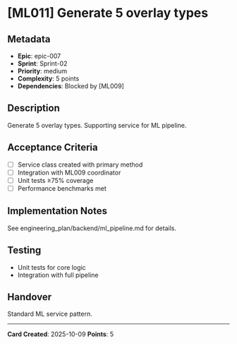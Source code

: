 # [ML011] Generate 5 overlay types

## Metadata

- **Epic**: epic-007
- **Sprint**: Sprint-02
- **Priority**: medium
- **Complexity**: 5 points
- **Dependencies**: Blocked by [ML009]

## Description

Generate 5 overlay types. Supporting service for ML pipeline.

## Acceptance Criteria

- [ ] Service class created with primary method
- [ ] Integration with ML009 coordinator
- [ ] Unit tests ≥75% coverage
- [ ] Performance benchmarks met

## Implementation Notes

See engineering_plan/backend/ml_pipeline.md for details.

## Testing

- Unit tests for core logic
- Integration with full pipeline

## Handover

Standard ML service pattern.

---
**Card Created**: 2025-10-09
**Points**: 5
